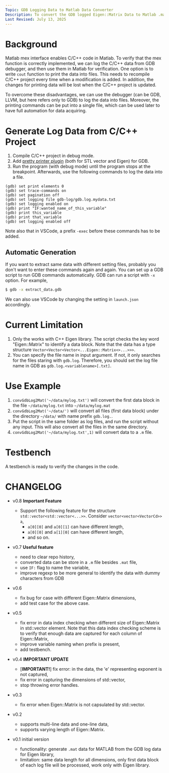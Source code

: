 ```yaml
---
Topic: GDB Logging Data to Matlab Data Converter
Description: To convert the GDB logged Eigen::Matrix Data to Matlab .mat or .m file.
Last Revised: July 13, 2025
---
```


# Background

Matlab mex interface enables C/C++ code in Matlab. To verify that the mex function is correctly implemented, we can log the C/C++ data from GDB debugger, and then use them in Matlab for verification. One option is to write `cout` function to print the data into files. This needs to recompile C/C++ project every time when a modification is added. In addition, the changes for printing data will be lost when the C/C++ project is updated.

To overcome these disadvantages, we can use the debugger (can be GDB, LLVM, but here refers only to GDB) to log the data into files. Moreover, the printing commands can be put into a single file, which can be used later to have full automation for data acquiring.

# Generate Log Data from C/C++ Project

1. Compile C/C++ project in debug mode.
2. Add [pretty printer plugin](https://gitlab.com/libeigen/eigen/-/tree/master/debug/gdb?ref_type=heads) (both for STL vector and Eigen) for GDB.
3. Run the program (with debug mode) until the program stops at the breakpoint. Afterwards, use the following commands to log the data into a file.

```
(gdb) set print elements 0
(gdb) set trace-commands on
(gdb) set pagination off
(gdb) set logging file gdb-log/gdb.log.mydata.txt
(gdb) set logging enabled on
(gdb) print "IF:wanted_name_of_this_variable"
(gdb) print this_variable
(gdb) print that_variable
(gdb) set logging enabled off
```

Note also that in VSCode, a prefix `-exec` before these commands has to be added.

## Automatic Generation

If you want to extract same data with different setting files, probably you don't want to enter these commands again and again. You can set up a GDB script to run GDB commands automatically. GDB can run a script with `-x` option. For example,

```bash
$ gdb -x extract_data.gdb
```

We can also use VSCode by changing the setting in `launch.json` accordingly.

# Current Limitation

1. Only the works with C++ Eigen library. The script checks the key word "Eigen::Matrix" to identify a data block. Note that the data has a type structure `Vector<Vector<Vector<...Eigen::Matrix<>...>>>`.
1. You can specify the file name in input argument. If not, it only searches for the files staring with `gdb.log`. Therefore, you should set the log file name in GDB as `gdb.log.<variablename>[.txt]`.

# Use Example

1. `convGdbLog2Mat('~/data/mylog.txt')` will convert the first data block in the file `~/data/mylog.txt` into `~/data/mylog.mat`
2. `convGdbLog2Mat('~/data/')` will convert all files (first data block) under the directory `~/data/` with name prefix `gdb.log.`.
3. Put the script in the same folder as log files, and run the script without any input. This will also convert all the files in the same directory.
4. `convGdbLog2Mat('~/data/mylog.txt',1)` will convert data to a `.m` file.

# Testbench

A testbench is ready to verify the changes in the code.

# CHANGELOG

- v0.8 **Important Feature**
  - Support the following feature for the structure `std::vector<std::vector<...>>`. Consider `vector<vector<VectorCd>> a`,
    - `a[0][0]` and `a[0][1]` can have different length,
    - `a[0][0]` and `a[1][0]` can have different length,
    - and so on.

- v0.7 **Useful feature**
  - need to clear repo history,
  - converted data can be store in a `.m` file besides `.mat` file,
  - use `IF:` flag to name the variable,
  - improve regexp to be more general to identify the data with dummy characters from GDB

- v0.6
  - fix bug for case with different Eigen::Matrix dimensions,
  - add test case for the above case.

- v0.5
  - fix error in data index checking when different size of Eigen::Matrix in std::vector element. Note that this data index checking scheme is to verify that enough data are captured for each column of Eigen::Matrix,
  - improve variable naming when prefix is present,
  - add testbench.

- v0.4 **IMPORTANT UPDATE**
  - [**IMPORTANT!**] fix error: in the data, the 'e' representing exponent is not captured,
  - fix error in capturing the dimensions of std::vector,
  - stop throwing error handles.

- v0.3
  - fix error when Eigen::Matrix is not capsulated by std::vector.

- v0.2
  - supports multi-line data and one-line data,
  - supports varying length of Eigen::Matrix.

- v0.1 initial version
  - functionality: generate `.mat` data for MATLAB from the GDB log data for Eigen library,
  - limitation: same data length for all dimensions, only first data block of each log file will be processed, work only with Eigen library.

